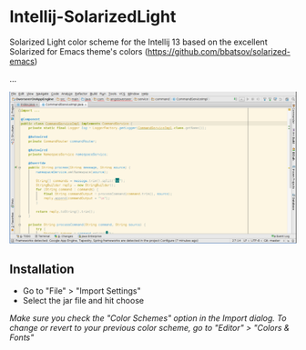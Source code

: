 Intellij-SolarizedLight
=======================

Solarized Light color scheme for the Intellij 13 based on the excellent Solarized for Emacs theme's colors (https://github.com/bbatsov/solarized-emacs)

...


![Screenshot](https://github.com/pedropenna/Intellij-SolarizedLight/raw/master/Screenshot_Intellij_SolarizedLight.png)


Installation
------------

- Go to "File" > "Import Settings"
- Select the jar file and hit choose

_Make sure you check the "Color Schemes" option in the Import dialog. To change or revert to your previous color scheme, go to "Editor" > "Colors & Fonts"_
